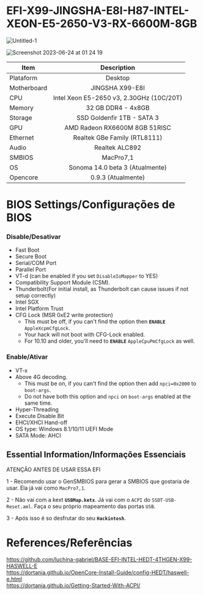 # EFI-X99-JINGSHA-E8I-H87-INTEL-XEON-E5-2650-V3-RX-6600M-8GB

![Untitled-1](https://github.com/carlospelegrin/EFI-X99-JINGSHA-E8I-H87-INTEL-XEON-E5-2650-V3-RX-6600M-8GB/assets/88504218/3f032df1-f6cc-4785-9226-80ab01d8abd7)

![Screenshot 2023-06-24 at 01 24 19](https://github.com/carlospelegrin/EFI-X99-JINGSHA-E8I-H87-INTEL-XEON-E5-2650-V3-RX-6600M-8GB/assets/88504218/8fe09c69-a72e-4241-9783-4f084dfaa9ba)

|Item|Description|
|-|:-------:|
|Plataform|Desktop|
|Motherboard|JINGSHA X99-E8I|
|CPU|Intel Xeon E5-2650 v3, 2.30GHz (10C/20T)|
|Memory|32 GB DDR4 - 4x8GB|
|Storage|SSD Goldenfir 1TB - SATA 3|
|GPU|AMD Radeon RX6600M 8GB 51RISC|
|Ethernet|Realtek GBe Family (RTL8111)|
|Audio|Realtek ALC892|
|SMBIOS|MacPro7,1|
|OS|Sonoma 14.0 beta 3 (Atualmente)|
|Opencore|0.9.3 (Atualmente)|


# BIOS Settings/Configurações de BIOS

### Disable/Desativar

- Fast Boot
- Secure Boot
- Serial/COM Port
- Parallel Port
- VT-d (can be enabled if you set `DisableIoMapper` to YES)
- Compatibility Support Module (CSM).
- Thunderbolt(For initial install, as Thunderbolt can cause issues if not setup correctly)
- Intel SGX
- Intel Platform Trust
- CFG Lock (MSR 0xE2 write protection)
  - This must be off, if you can't find the option then **`ENABLE`** `AppleXcpmCfgLock`. 
  - Your hack will not boot with CFG-Lock enabled.
  - For 10.10 and older, you'll need to **`ENABLE`** `AppleCpuPmCfgLock` as well.

### Enable/Ativar

- VT-x
- Above 4G decoding. 
  - This must be on, if you can't find the option then add `npci=0x2000` to `boot-args`. 
  - Do not have both this option and `npci` on `boot-args` enabled at the same time.
- Hyper-Threading
- Execute Disable Bit
- EHCI/XHCI Hand-off
- OS type: Windows 8.1/10/11 UEFI Mode
- SATA Mode: AHCI

## Essential Information/Informações Essenciais

ATENÇÃO ANTES DE USAR ESSA EFI

1 - Recomendo usar o GenSMBIOS para gerar a SMBIOS que gostaria de usar. Ela já vai como `MacPro7,1`.

2 - Não vai com a kext **`USBMap.ketx`**. Já vai com o `ACPI` do `SSDT-USB-Reset.aml`. Faça o seu próprio mapeamento das portas `USB`.

3 - Após isso é so desfrutar do seu **`Hackintosh`**.

# References/Referências

https://github.com/luchina-gabriel/BASE-EFI-INTEL-HEDT-4THGEN-X99-HASWELL-E
<br>
https://dortania.github.io/OpenCore-Install-Guide/config-HEDT/haswell-e.html
<br>
https://dortania.github.io/Getting-Started-With-ACPI/